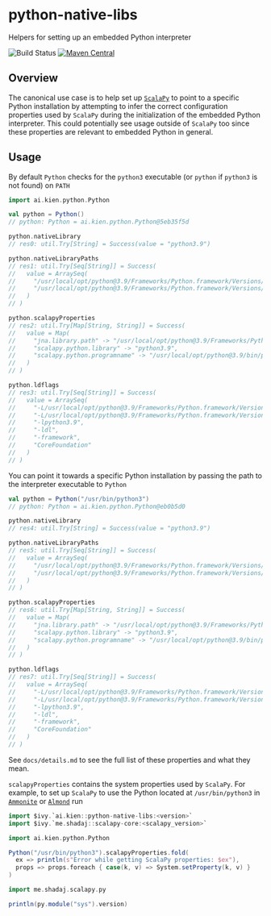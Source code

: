# python-native-libs

Helpers for setting up an embedded Python interpreter

![Build Status](https://github.com/kiendang/python-native-libs/actions/workflows/ci.yml/badge.svg)
[![Maven Central](https://img.shields.io/maven-central/v/ai.kien/python-native-libs_2.13.svg)](https://maven-badges.herokuapp.com/maven-central/ai.kien/python-native-libs_2.13)

## Overview

The canonical use case is to help set up [`ScalaPy`](https://scalapy.dev/) to point to a specific Python installation by attempting to infer the correct configuration properties used by `ScalaPy` during the initialization of the embedded Python interpreter. This could potentially see usage outside of `ScalaPy` too since these properties are relevant to embedded Python in general.

## Usage

By default `Python` checks for the `python3` executable (or `python` if `python3` is not found) on `PATH`

```scala
import ai.kien.python.Python

val python = Python()
// python: Python = ai.kien.python.Python@5eb35f5d

python.nativeLibrary
// res0: util.Try[String] = Success(value = "python3.9")

python.nativeLibraryPaths
// res1: util.Try[Seq[String]] = Success(
//   value = ArraySeq(
//     "/usr/local/opt/python@3.9/Frameworks/Python.framework/Versions/3.9/lib/python3.9/config-3.9-darwin",
//     "/usr/local/opt/python@3.9/Frameworks/Python.framework/Versions/3.9/lib"
//   )
// )

python.scalapyProperties
// res2: util.Try[Map[String, String]] = Success(
//   value = Map(
//     "jna.library.path" -> "/usr/local/opt/python@3.9/Frameworks/Python.framework/Versions/3.9/lib/python3.9/config-3.9-darwin:/usr/local/opt/python@3.9/Frameworks/Python.framework/Versions/3.9/lib",
//     "scalapy.python.library" -> "python3.9",
//     "scalapy.python.programname" -> "/usr/local/opt/python@3.9/bin/python3.9"
//   )
// )

python.ldflags
// res3: util.Try[Seq[String]] = Success(
//   value = ArraySeq(
//     "-L/usr/local/opt/python@3.9/Frameworks/Python.framework/Versions/3.9/lib/python3.9/config-3.9-darwin",
//     "-L/usr/local/opt/python@3.9/Frameworks/Python.framework/Versions/3.9/lib",
//     "-lpython3.9",
//     "-ldl",
//     "-framework",
//     "CoreFoundation"
//   )
// )
```

You can point it towards a specific Python installation by passing the path to the interpreter executable to `Python`

```scala
val python = Python("/usr/bin/python3")
// python: Python = ai.kien.python.Python@eb0b5d0

python.nativeLibrary
// res4: util.Try[String] = Success(value = "python3.9")

python.nativeLibraryPaths
// res5: util.Try[Seq[String]] = Success(
//   value = ArraySeq(
//     "/usr/local/opt/python@3.9/Frameworks/Python.framework/Versions/3.9/lib/python3.9/config-3.9-darwin",
//     "/usr/local/opt/python@3.9/Frameworks/Python.framework/Versions/3.9/lib"
//   )
// )

python.scalapyProperties
// res6: util.Try[Map[String, String]] = Success(
//   value = Map(
//     "jna.library.path" -> "/usr/local/opt/python@3.9/Frameworks/Python.framework/Versions/3.9/lib/python3.9/config-3.9-darwin:/usr/local/opt/python@3.9/Frameworks/Python.framework/Versions/3.9/lib",
//     "scalapy.python.library" -> "python3.9",
//     "scalapy.python.programname" -> "/usr/local/opt/python@3.9/bin/python3.9"
//   )
// )

python.ldflags
// res7: util.Try[Seq[String]] = Success(
//   value = ArraySeq(
//     "-L/usr/local/opt/python@3.9/Frameworks/Python.framework/Versions/3.9/lib/python3.9/config-3.9-darwin",
//     "-L/usr/local/opt/python@3.9/Frameworks/Python.framework/Versions/3.9/lib",
//     "-lpython3.9",
//     "-ldl",
//     "-framework",
//     "CoreFoundation"
//   )
// )
```

See `docs/details.md` to see the full list of these properties and what they mean.

`scalapyProperties` contains the system properties used by `ScalaPy`. For example, to set up `ScalaPy` to use the Python located at `/usr/bin/python3` in [`Ammonite`](https://ammonite.io/) or [`Almond`](https://almond.sh/) run

```scala
import $ivy.`ai.kien::python-native-libs:<version>`
import $ivy.`me.shadaj::scalapy-core:<scalapy_version>`

import ai.kien.python.Python

Python("/usr/bin/python3").scalapyProperties.fold(
  ex => println(s"Error while getting ScalaPy properties: $ex"),
  props => props.foreach { case(k, v) => System.setProperty(k, v) }
)

import me.shadaj.scalapy.py

println(py.module("sys").version)
```
